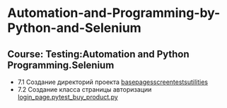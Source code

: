 # Automation-and-Programming-by-Python-and-Selenium
## Course: Testing:Automation and Python Programming.Selenium

- 7.1 Создание директорий проекта [base]()[pages]()[screen]()[tests]()[utilities]()
- 7.2 Создание класса страницы авторизации [login_page.py]()[test_buy_product.py]()
